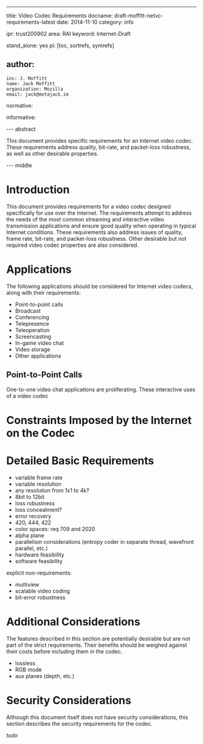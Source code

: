 ---
title: Video Codec Requirements
docname: draft-moffitt-netvc-requirements-latest
date: 2014-11-10
category: info

ipr: trust200902
area: RAI
keyword: Internet-Draft

stand_alone: yes
pi: [toc, sortrefs, symrefs]

author:
 -
    ins: J. Moffitt
    name: Jack Moffitt
    organization: Mozilla
    email: jack@metajack.im

normative:


informative:


--- abstract

This document provides specific requirements for an Internet video codec.
These requirements address quality, bit-rate, and packet-loss
robustness, as well as other desirable properties.

--- middle

# Introduction

This document provides requirements for a video codec designed specifically
for use over the Internet. The requirements attempt to address the needs of
the most common streaming and interactive video transmission applications and
ensure good quality when operating in typical Internet conditions. These
requirements also address issues of quality, frame rate, bit-rate, and
packet-loss robustness. Other desirable but not required video codec
properties are also considered.
   
# Applications

The following applications should be considered for Internet video codecs,
along with their requirements:

- Point-to-point calls
- Broadcast
- Conferencing
- Telepresence
- Teleoperation
- Screencasting
- In-game video chat
- Video storage
- Other applications

## Point-to-Point Calls

One-to-one video chat applications are proliferating. These interactive uses
of a video codec 

# Constraints Imposed by the Internet on the Codec

# Detailed Basic Requirements

- variable frame rate
- variable resolution
- any resolution from 1x1 to 4k?
- 8bit to 12bit
- loss robustness
- loss concealment?
- error recovery
- 420, 444, 422
- color spaces: req 709 and 2020
- alpha plane
- parallelism considerations (entropy coder in separate thread, wavefront
  parallel, etc.)
- hardware feasibility
- software feasibility

explicit non-requirements:

- multiview
- scalable video coding
- bit-error robustness


# Additional Considerations

The features described in this section are potentially desirable but are not
part of the strict requirements. Their benefits should be weighed against
their costs before including them in the codec.

- lossless
- RGB mode
- aux planes (depth, etc.)

# Security Considerations

Although this document itself does not have security considerations, this
section describes the security requirements for the codec.

*todo*
